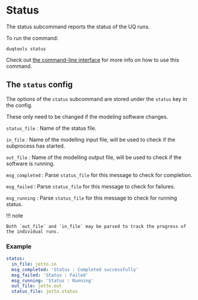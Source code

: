 # Status

The status subcommand reports the status of the UQ runs.

To run the command:

`duqtools status`

Check out [the command-line interface](/command-line-interface/#status) for more info on how to use this command.


## The `status` config

The options of the `status` subcommand are stored under the `status` key
in the config.

These only need to be changed if the modeling software changes.


`status_file`
: Name of the status file.

`in_file`
: Name of the modelling input file, will be used to check if the subprocess has started.

`out_file`
: Name of the modelling output file, will be used to check if the software is running.

`msg_completed`
: Parse `status_file` for this message to check for completion.

`msg_failed`
: Parse `status_file` for this message to check for failures.

`msg_running`
: Parse `status_file` for this message to check for running status.


!!! note

    Both `out_file` and `in_file` may be parsed to track the progress of the individual runs.

### Example

```yaml title="duqtools.yaml"
status:
  in_file: jetto.in
  msg_completed: 'Status : Completed successfully'
  msg_failed: 'Status : Failed'
  msg_running: 'Status : Running'
  out_file: jetto.out
  status_file: jetto.status
```
